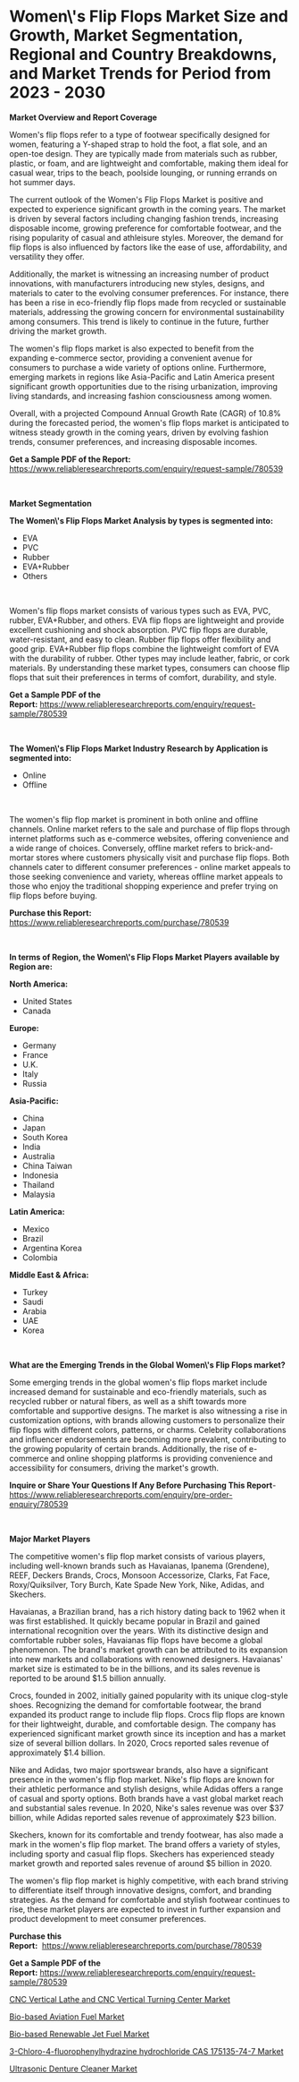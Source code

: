 <p><h1>Women\'s Flip Flops Market Size and Growth, Market Segmentation, Regional and Country Breakdowns, and Market Trends for Period from 2023 -  2030</h1></p><p><strong>Market Overview and Report Coverage</strong></p>
<p><p>Women's flip flops refer to a type of footwear specifically designed for women, featuring a Y-shaped strap to hold the foot, a flat sole, and an open-toe design. They are typically made from materials such as rubber, plastic, or foam, and are lightweight and comfortable, making them ideal for casual wear, trips to the beach, poolside lounging, or running errands on hot summer days.</p><p>The current outlook of the Women's Flip Flops Market is positive and expected to experience significant growth in the coming years. The market is driven by several factors including changing fashion trends, increasing disposable income, growing preference for comfortable footwear, and the rising popularity of casual and athleisure styles. Moreover, the demand for flip flops is also influenced by factors like the ease of use, affordability, and versatility they offer.</p><p>Additionally, the market is witnessing an increasing number of product innovations, with manufacturers introducing new styles, designs, and materials to cater to the evolving consumer preferences. For instance, there has been a rise in eco-friendly flip flops made from recycled or sustainable materials, addressing the growing concern for environmental sustainability among consumers. This trend is likely to continue in the future, further driving the market growth.</p><p>The women's flip flops market is also expected to benefit from the expanding e-commerce sector, providing a convenient avenue for consumers to purchase a wide variety of options online. Furthermore, emerging markets in regions like Asia-Pacific and Latin America present significant growth opportunities due to the rising urbanization, improving living standards, and increasing fashion consciousness among women.</p><p>Overall, with a projected Compound Annual Growth Rate (CAGR) of 10.8% during the forecasted period, the women's flip flops market is anticipated to witness steady growth in the coming years, driven by evolving fashion trends, consumer preferences, and increasing disposable incomes.</p></p>
<p><strong>Get a Sample PDF of the Report:</strong> <a href="https://www.reliableresearchreports.com/enquiry/request-sample/780539">https://www.reliableresearchreports.com/enquiry/request-sample/780539</a></p>
<p>&nbsp;</p>
<p><strong>Market Segmentation</strong></p>
<p><strong>The Women\'s Flip Flops Market Analysis by types is segmented into:</strong></p>
<p><ul><li>EVA</li><li>PVC</li><li>Rubber</li><li>EVA+Rubber</li><li>Others</li></ul></p>
<p>&nbsp;</p>
<p><p>Women's flip flops market consists of various types such as EVA, PVC, rubber, EVA+Rubber, and others. EVA flip flops are lightweight and provide excellent cushioning and shock absorption. PVC flip flops are durable, water-resistant, and easy to clean. Rubber flip flops offer flexibility and good grip. EVA+Rubber flip flops combine the lightweight comfort of EVA with the durability of rubber. Other types may include leather, fabric, or cork materials. By understanding these market types, consumers can choose flip flops that suit their preferences in terms of comfort, durability, and style.</p></p>
<p><strong>Get a Sample PDF of the Report:</strong>&nbsp;<a href="https://www.reliableresearchreports.com/enquiry/request-sample/780539">https://www.reliableresearchreports.com/enquiry/request-sample/780539</a></p>
<p>&nbsp;</p>
<p><strong>The Women\'s Flip Flops Market Industry Research by Application is segmented into:</strong></p>
<p><ul><li>Online</li><li>Offline</li></ul></p>
<p>&nbsp;</p>
<p><p>The women's flip flop market is prominent in both online and offline channels. Online market refers to the sale and purchase of flip flops through internet platforms such as e-commerce websites, offering convenience and a wide range of choices. Conversely, offline market refers to brick-and-mortar stores where customers physically visit and purchase flip flops. Both channels cater to different consumer preferences - online market appeals to those seeking convenience and variety, whereas offline market appeals to those who enjoy the traditional shopping experience and prefer trying on flip flops before buying.</p></p>
<p><strong>Purchase this Report:</strong>&nbsp; <a href="https://www.reliableresearchreports.com/purchase/780539">https://www.reliableresearchreports.com/purchase/780539</a></p>
<p>&nbsp;</p>
<p><strong>In terms of Region, the Women\'s Flip Flops Market Players available by Region are:</strong></p>
<p>
    <p> <strong> North America: </strong>
        <ul>
            <li>United States</li>
            <li>Canada</li>
        </ul>
        </p> 
    <p> <strong> Europe: </strong>
        <ul>
            <li>Germany</li>
            <li>France</li>
            <li>U.K.</li>
            <li>Italy</li>
            <li>Russia</li>
        </ul>
        </p> 
    <p> <strong> Asia-Pacific: </strong>
        <ul>
            <li>China</li>
            <li>Japan</li>
            <li>South Korea</li>
            <li>India</li>
            <li>Australia</li>
            <li>China Taiwan</li>
            <li>Indonesia</li>
            <li>Thailand</li>
            <li>Malaysia</li>
        </ul>
        </p> 
    <p> <strong> Latin America: </strong>
        <ul>
            <li>Mexico</li>
            <li>Brazil</li>
            <li>Argentina Korea</li>
            <li>Colombia</li>
        </ul>
        </p> 
    <p> <strong> Middle East & Africa: </strong>
        <ul>
            <li>Turkey</li>
            <li>Saudi</li>
            <li>Arabia</li>
            <li>UAE</li>
            <li>Korea</li>
        </ul>
    </p>
    </p>
<p>&nbsp;</p>
<p><strong>What are the Emerging Trends in the Global Women\'s Flip Flops market?</strong></p>
<p><p>Some emerging trends in the global women's flip flops market include increased demand for sustainable and eco-friendly materials, such as recycled rubber or natural fibers, as well as a shift towards more comfortable and supportive designs. The market is also witnessing a rise in customization options, with brands allowing customers to personalize their flip flops with different colors, patterns, or charms. Celebrity collaborations and influencer endorsements are becoming more prevalent, contributing to the growing popularity of certain brands. Additionally, the rise of e-commerce and online shopping platforms is providing convenience and accessibility for consumers, driving the market's growth.</p></p>
<p><strong>Inquire or Share Your Questions If Any Before Purchasing This Report</strong>- <a href="https://www.reliableresearchreports.com/enquiry/pre-order-enquiry/780539">https://www.reliableresearchreports.com/enquiry/pre-order-enquiry/780539</a></p>
<p>&nbsp;</p>
<p><strong>Major Market Players</strong></p>
<p><p>The competitive women's flip flop market consists of various players, including well-known brands such as Havaianas, Ipanema (Grendene), REEF, Deckers Brands, Crocs, Monsoon Accessorize, Clarks, Fat Face, Roxy/Quiksilver, Tory Burch, Kate Spade New York, Nike, Adidas, and Skechers.</p><p>Havaianas, a Brazilian brand, has a rich history dating back to 1962 when it was first established. It quickly became popular in Brazil and gained international recognition over the years. With its distinctive design and comfortable rubber soles, Havaianas flip flops have become a global phenomenon. The brand's market growth can be attributed to its expansion into new markets and collaborations with renowned designers. Havaianas' market size is estimated to be in the billions, and its sales revenue is reported to be around $1.5 billion annually.</p><p>Crocs, founded in 2002, initially gained popularity with its unique clog-style shoes. Recognizing the demand for comfortable footwear, the brand expanded its product range to include flip flops. Crocs flip flops are known for their lightweight, durable, and comfortable design. The company has experienced significant market growth since its inception and has a market size of several billion dollars. In 2020, Crocs reported sales revenue of approximately $1.4 billion.</p><p>Nike and Adidas, two major sportswear brands, also have a significant presence in the women's flip flop market. Nike's flip flops are known for their athletic performance and stylish designs, while Adidas offers a range of casual and sporty options. Both brands have a vast global market reach and substantial sales revenue. In 2020, Nike's sales revenue was over $37 billion, while Adidas reported sales revenue of approximately $23 billion.</p><p>Skechers, known for its comfortable and trendy footwear, has also made a mark in the women's flip flop market. The brand offers a variety of styles, including sporty and casual flip flops. Skechers has experienced steady market growth and reported sales revenue of around $5 billion in 2020.</p><p>The women's flip flop market is highly competitive, with each brand striving to differentiate itself through innovative designs, comfort, and branding strategies. As the demand for comfortable and stylish footwear continues to rise, these market players are expected to invest in further expansion and product development to meet consumer preferences.</p></p>
<p><strong>Purchase this Report:</strong>&nbsp;&nbsp;<a href="https://www.reliableresearchreports.com/purchase/780539">https://www.reliableresearchreports.com/purchase/780539</a></p>
<p></p>
<p><strong>Get a Sample PDF of the Report:</strong>&nbsp;<a href="https://www.reliableresearchreports.com/enquiry/request-sample/780539">https://www.reliableresearchreports.com/enquiry/request-sample/780539</a></p>
<p><p><a href="https://github.com/smritireportprime/Market-Research-Report-List-1/blob/main/cnc-vertical-lathe-and-cnc-vertical-turning-center-market.md">CNC Vertical Lathe and CNC Vertical Turning Center Market</a></p><p><a href="https://www.linkedin.com/pulse/bio-based-aviation-fuel-market-insights-players-forecast/">Bio-based Aviation Fuel Market</a></p><p><a href="https://www.linkedin.com/pulse/bio-based-renewable-jet-fuel-market-size-share-amp-trends/">Bio-based Renewable Jet Fuel Market</a></p><p><a href="https://medium.com/@alethaebert2013/3-chloro-4-fluorophenylhydrazine-hydrochloride-cas-175135-74-7-market-insight-market-trends-cb9cf1e9cc44">3-Chloro-4-fluorophenylhydrazine hydrochloride CAS 175135-74-7 Market</a></p><p><a href="https://medium.com/@cruzdamore75/ultrasonic-denture-cleaner-market-insight-market-trends-growth-forecasted-from-2023-to-2030-ff2584b3fd0a">Ultrasonic Denture Cleaner Market</a></p></p>